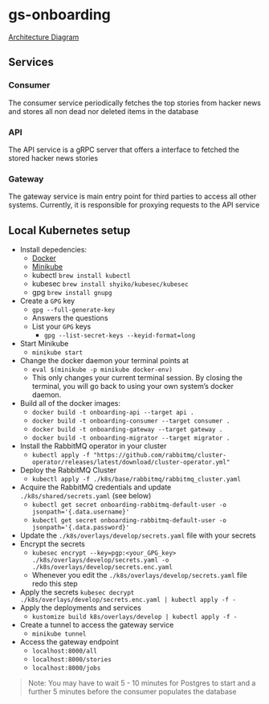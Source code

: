 # gs-onboarding

[Architecture Diagram](https://lucid.app/lucidchart/invitations/accept/inv_b0ee37ba-6710-41c4-be4e-b4992c2d6e0d)

## Services

### Consumer

The consumer service periodically fetches the top stories from hacker news and stores all non dead nor deleted items in the database

### API

The API service is a gRPC server that offers a interface to fetched the stored hacker news stories

### Gateway

The gateway service is main entry point for third parties to access all other systems. Currently, it is responsible for proxying requests to the API service

## Local Kubernetes setup

- Install depedencies:
    - [Docker](https://docs.docker.com/get-docker/) 
    - [Minikube](https://minikube.sigs.k8s.io/docs/start/)
    - kubectl `brew install kubectl`
    - kubesec `brew install shyiko/kubesec/kubesec`
    - gpg `brew install gnupg`
- Create a `GPG` key
    - `gpg --full-generate-key`
    - Answers the questions
    - List your `GPG` keys
        - `gpg --list-secret-keys --keyid-format=long`
- Start Minikube 
    - `minikube start`
- Change the docker daemon your terminal points at 
    - `eval $(minikube -p minikube docker-env)`
    - This only changes your current terminal session. By closing the terminal, you will go back to using your own system’s docker daemon.
- Build all of the docker images:
    - `docker build -t onboarding-api --target api .`
    - `docker build -t onboarding-consumer --target consumer .`
    - `docker build -t onboarding-gateway --target gateway .`
    - `docker build -t onboarding-migrator --target migrator .`
- Install the RabbitMQ operator in your cluster 
    - `kubectl apply -f "https://github.com/rabbitmq/cluster-operator/releases/latest/download/cluster-operator.yml"`
- Deploy the RabbitMQ Cluster
    - `kubectl apply -f ./k8s/base/rabbitmq/rabbitmq_cluster.yaml`
- Acquire the RabbitMQ credentials and update `./k8s/shared/secrets.yaml` (see below)
    - `kubectl get secret onboarding-rabbitmq-default-user -o jsonpath='{.data.username}'`
    - `kubectl get secret onboarding-rabbitmq-default-user -o jsonpath='{.data.password}'`
- Update the `./k8s/overlays/develop/secrets.yaml` file with your secrets
- Encrypt the secrets
    - `kubesec encrypt --key=pgp:<your_GPG_key> ./k8s/overlays/develop/secrets.yaml -o ./k8s/overlays/develop/secrets.enc.yaml`
    - Whenever you edit the `./k8s/overlays/develop/secrets.yaml` file redo this step
- Apply the secrets
    `kubesec decrypt ./k8s/overlays/develop/secrets.enc.yaml | kubectl apply -f -`
- Apply the deployments and services
    - `kustomize build k8s/overlays/develop | kubectl apply -f -`
- Create a tunnel to access the gateway service
    - `minikube tunnel`
- Access the gateway endpoint
    - `localhost:8000/all`
    - `localhost:8000/stories`
    - `localhost:8000/jobs`

> Note: You may have to wait 5 - 10 minutes for Postgres to start and a further 5 minutes before the consumer populates the database
